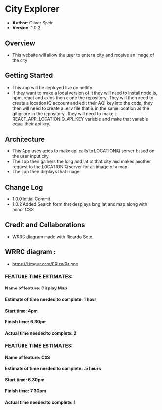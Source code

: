 # City Explorer
- **Author**: Oliver Speir 
- **Version**: 1.0.2 

## Overview
- This website will allow the user to enter a city and receive an image of the city 

## Getting Started
- This app will be deployed live on netlify 
- If they want to make a local version of it they will need to install node.js, npm, react and axios then clone the repository. They will then need to create a location IQ account and edit their AQI key into the code, they then will need to create a .env file that is in the same location as the gitignore in the repository. They will need to make a REACT_APP_LOCATIONIQ_API_KEY variable and make that variable equal their api key. 

## Architecture
- This App uses axios to make api calls to LOCATIONIQ server based on the user input city 
- The app then gathers the long and lat of that city and makes another request to the LOCATIONIQ server for an image of a map
- The app then displays that image
## Change Log
- 1.0.0 Initial Commit 
- 1.0.2 Added Search form that desplays long lat and map along with minor CSS

## Credit and Collaborations
- WRRC diagram made with Ricardo Soto 

## WRRC diagram :
- https://i.imgur.com/ERizwRa.png

### FEATURE TIME ESTIMATES: 

#### Name of feature: Display Map 

#### Estimate of time needed to complete: 1 hour
#### Start time: 4pm

#### Finish time: 6.30pm

#### Actual time needed to complete: 2

### FEATURE TIME ESTIMATES: 

#### Name of feature: CSS 

#### Estimate of time needed to complete: .5 hours
#### Start time: 6.30pm

#### Finish time: 7.30pm

#### Actual time needed to complete: 1
